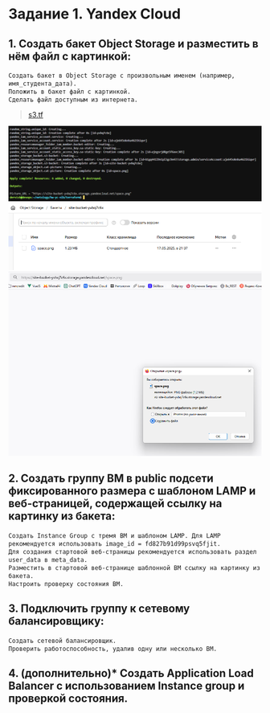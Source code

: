 # Задание 1. Yandex Cloud

## 1. Создать бакет Object Storage и разместить в нём файл с картинкой:

    Создать бакет в Object Storage с произвольным именем (например, имя_студента_дата).
    Положить в бакет файл с картинкой.
    Сделать файл доступным из интернета.

>[s3.tf](./terraform/s3.tf)

![s3.png](./task1/s3.png)
![yc-backet.png](./task1/yc-backet.png)
![upload.png](./task1/upload.png)


## 2. Создать группу ВМ в public подсети фиксированного размера с шаблоном LAMP и веб-страницей, содержащей ссылку на картинку из бакета:

    Создать Instance Group с тремя ВМ и шаблоном LAMP. Для LAMP рекомендуется использовать image_id = fd827b91d99psvq5fjit.
    Для создания стартовой веб-страницы рекомендуется использовать раздел user_data в meta_data.
    Разместить в стартовой веб-странице шаблонной ВМ ссылку на картинку из бакета.
    Настроить проверку состояния ВМ.

## 3. Подключить группу к сетевому балансировщику:

    Создать сетевой балансировщик.
    Проверить работоспособность, удалив одну или несколько ВМ.

## 4. (дополнительно)* Создать Application Load Balancer с использованием Instance group и проверкой состояния.
